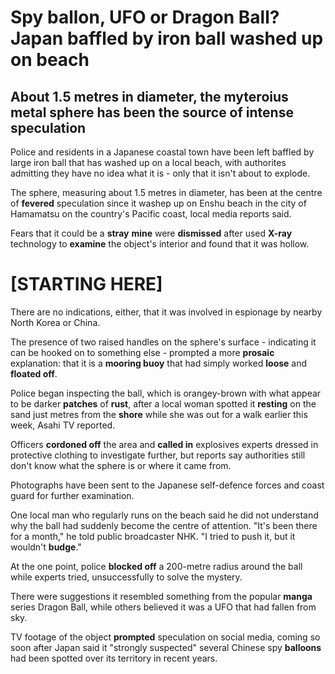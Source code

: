 # Spy ballon, **UFO** or Dragon Ball? Japan **baffled** by iron ball **washed up** on **beach**

## About 1.5 metres in diameter, the myteroius metal sphere has been the source of intense speculation

Police and residents in a Japanese coastal town have been left baffled by large iron ball that has washed up on a local beach, with authorites admitting they have no idea what it is - only  that it isn't about to explode.

The sphere, measuring about 1.5 metres in diameter, has been at the centre of **fevered** speculation since it washep up on Enshu beach in the city of Hamamatsu on the country's Pacific coast, local media reports said.

Fears that it could be a **stray** **mine** were **dismissed** after used **X-ray** technology to **examine** the object's interior and found that it was hollow.

# [STARTING HERE]

There are no indications, either, that it was involved in espionage by nearby North Korea or China.

The presence of two raised handles on the sphere's surface - indicating it can be hooked on to something else - prompted a more **prosaic** explanation: that it is a **mooring buoy** that had simply worked **loose** and **floated off**.

Police began inspecting the ball, which is orangey-brown with what appear to be darker **patches** of **rust**, after a local woman spotted it **resting** on the sand just metres from the **shore** while she was out for a walk earlier this week, Asahi TV reported.

Officers **cordoned off** the area and **called in** explosives experts dressed in protective clothing to investigate further, but reports say authorities still don't know what the sphere is or where it came from. 

Photographs have been sent to the Japanese self-defence forces and coast guard for further examination.

One local man who regularly runs on the beach said he did not understand why the ball had suddenly become the centre of attention. "It's been there for a month," he told public broadcaster NHK. "I tried to push it, but it wouldn't **budge**."

At the one point, police **blocked off** a 200-metre radius around the ball while experts tried, unsuccessfully to solve the mystery.

There were suggestions it resembled something from the popular **manga** series Dragon Ball, while others believed it was a UFO that had fallen from sky.

TV footage of the object **prompted** speculation on social media, coming so soon after Japan said it "strongly suspected" several Chinese spy **balloons** had been spotted over its territory in recent years.
